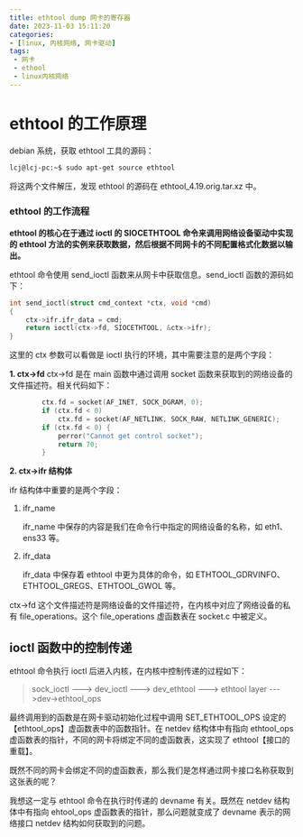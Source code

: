 ```yaml
---
title: ethtool dump 网卡的寄存器
date: 2023-11-03 15:11:20
categories:
- [linux, 内核网络, 网卡驱动]
tags:
 - 网卡
 - ethool
 - linux内核网络
---
```

# ethtool 的工作原理

debian 系统，获取 ethtool 工具的源码：

```bash
lcj@lcj-pc:~$ sudo apt-get source ethtool
```

将这两个文件解压，发现 ethtool 的源码在 ethtool_4.19.orig.tar.xz 中。

### ethtool 的工作流程

**ethtool 的核心在于通过 ioctl 的 SIOCETHTOOL 命令来调用网络设备驱动中实现的 ethtool 方法的实例来获取数据，然后根据不同网卡的不同配置格式化数据以输出。**

ethtool 命令使用 send_ioctl 函数来从网卡中获取信息。send_ioctl 函数的源码如下：

```c
int send_ioctl(struct cmd_context *ctx, void *cmd)
{
	ctx->ifr.ifr_data = cmd;
	return ioctl(ctx->fd, SIOCETHTOOL, &ctx->ifr);
}
```

这里的 ctx 参数可以看做是 ioctl 执行的环境，其中需要注意的是两个字段：

**1. ctx->fd**
	ctx->fd 是在 main 函数中通过调用 socket 函数来获取到的网络设备的文件描述符。相关代码如下：

```c
		ctx.fd = socket(AF_INET, SOCK_DGRAM, 0);
		if (ctx.fd < 0)
			ctx.fd = socket(AF_NETLINK, SOCK_RAW, NETLINK_GENERIC);
		if (ctx.fd < 0) {
			perror("Cannot get control socket");
			return 70;
		}
```

**2. ctx->ifr 结构体**

ifr 结构体中重要的是两个字段：

1. ifr_name

   ifr_name 中保存的内容是我们在命令行中指定的网络设备的名称，如 eth1、ens33 等。
2. ifr_data

   ifr_data 中保存着 ethtool 中更为具体的命令，如 ETHTOOL_GDRVINFO、ETHTOOL_GREGS、ETHTOOL_GWOL 等。

ctx->fd 这个文件描述符是网络设备的文件描述符，在内核中对应了网络设备的私有 file_operations。这个 file_operations 虚函数表在 socket.c 中被定义。

## ioctl 函数中的控制传递

ethtool 命令执行 ioctl 后进入内核，在内核中控制传递的过程如下：

> sock_ioctl ---> dev_ioctl ---> dev_ethtool ---> ethtool layer --->dev->ethtool_ops

最终调用到的函数是在网卡驱动初始化过程中调用 SET_ETHTOOL_OPS 设定的【ethtool_ops】虚函数表中的函数指针。在 netdev 结构体中有指向 ethtool_ops 虚函数表的指针，不同的网卡将绑定不同的虚函数表，这实现了 ethtool【接口的重载】。

既然不同的网卡会绑定不同的虚函数表，那么我们是怎样通过网卡接口名称获取到这张表的呢？

我想这一定与 ethtool 命令在执行时传递的 devname 有关。既然在 netdev 结构体中有指向 ehtool_ops 虚函数表的指针，那么问题就变成了 devname 表示的网络接口 netdev 结构如何获取到的问题。
